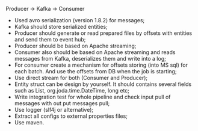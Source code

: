 Producer -> Kafka -> Consumer
- Used avro serialization (version 1.8.2) for messages;
- Kafka should store serialized entities;
- Producer should generate or read prepared files by offsets with entities and send them to event hub; 
- Producer should be based on Apache streaming;
- Consumer also should be based on Apache streaming and reads messages from Kafka, deserializes them and write into a log;
- For consumer create a mechanism for offsets storing (into MS sql) for each batch. And use the offsets from DB when the job is starting;
- Use direct stream for both (Consumer and Producer);
- Entity struct can be design by yourself. It should contains several fields such as List, org.joda.time.DateTime, long etc;
- Write integration test for whole pipeline and check input pull of messages with out put messages pull;
- Use logger (slf4j or alternative);
- Extract all configs to external properties files;
- Use maven.